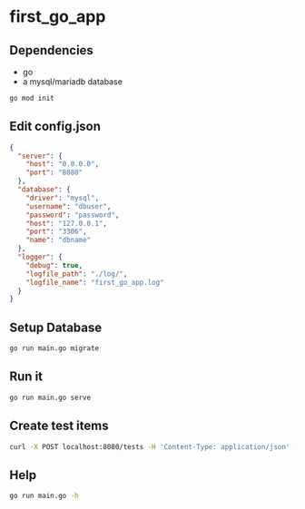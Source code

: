 # first_go_app

## Dependencies
 - go
 - a mysql/mariadb database

```bash
go mod init
```

## Edit config.json
```json
{
  "server": {
    "host": "0.0.0.0",
    "port": "8080"
  },
  "database": {
    "driver": "mysql",
    "username": "dbuser",
    "password": "password",
    "host": "127.0.0.1",
    "port": "3306",
    "name": "dbname"
  },
  "logger": {
    "debug": true,
    "logfile_path": "./log/",
    "logfile_name": "first_go_app.log"
  }
}
```

## Setup Database

```bash
go run main.go migrate
```

## Run it

```bash
go run main.go serve
```

## Create test items

```bash
curl -X POST localhost:8080/tests -H 'Content-Type: application/json' -d '{"Name":"testname","Description":"testdescription"}'
```

## Help

```bash
go run main.go -h
```